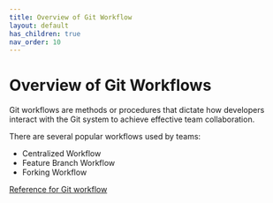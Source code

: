 ```yaml
---
title: Overview of Git Workflow
layout: default
has_children: true
nav_order: 10
---
```


# Overview of Git Workflows

Git workflows are methods or procedures that dictate how developers interact with the
Git system to achieve effective team collaboration.

There are several popular workflows used by teams:

- Centralized Workflow
- Feature Branch Workflow
- Forking Workflow

[Reference for Git workflow]

[Reference for Git workflow]: https://www.atlassian.com/git/tutorials/comparing-workflows
